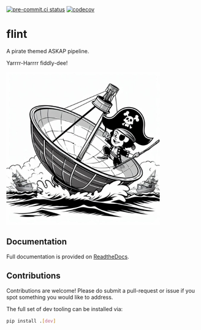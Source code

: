 [![pre-commit.ci status](https://results.pre-commit.ci/badge/github/tjgalvin/flint/main.svg)](https://results.pre-commit.ci/latest/github/tjgalvin/flint/main)
[![codecov](https://codecov.io/github/tjgalvin/flint/graph/badge.svg?token=7ZEKJ78TBZ)](https://codecov.io/github/tjgalvin/flint)

# flint

<!-- SPHINX-START -->

A pirate themed ASKAP pipeline.

Yarrrr-Harrrr fiddly-dee!

<img src="logo.jpeg" alt="Capn' Flint - Credit: DALLE 3" style="width:400px;"/>

## Documentation

<!-- TODO: Link to built docs -->

Full documentation is provided on
[ReadtheDocs](https://askap-flint.readthedocs.io/).

## Contributions

Contributions are welcome! Please do submit a pull-request or issue if you spot
something you would like to address.

The full set of dev tooling can be installed via:

```bash
pip install .[dev]
```
